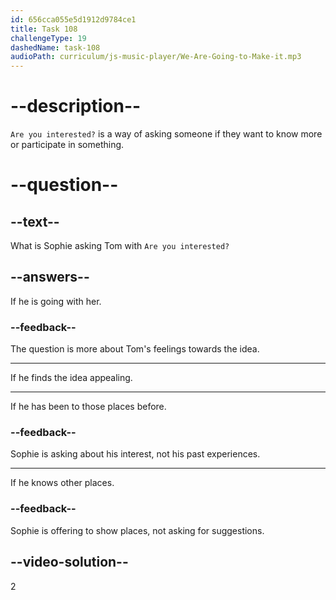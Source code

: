 ```yaml
---
id: 656cca055e5d1912d9784ce1
title: Task 108
challengeType: 19
dashedName: task-108
audioPath: curriculum/js-music-player/We-Are-Going-to-Make-it.mp3
---
```


<!--
AUDIO REFERENCE:
Sophie: Today, I'm going out. I can show you some places around here. Are you interested?
-->

# --description--

`Are you interested?` is a way of asking someone if they want to know more or participate in something.

# --question--

## --text--

What is Sophie asking Tom with `Are you interested?`

## --answers--

If he is going with her.

### --feedback--

The question is more about Tom's feelings towards the idea.

---

If he finds the idea appealing.

---

If he has been to those places before.

### --feedback--

Sophie is asking about his interest, not his past experiences.

---

If he knows other places.

### --feedback--

Sophie is offering to show places, not asking for suggestions.

## --video-solution--

2
